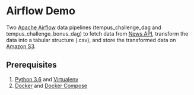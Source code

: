 # Airflow Demo
Two [Apache Airflow](https://airflow.apache.org) data pipelines (tempus_challenge_dag and tempus_challenge_bonus_dag) to fetch data from [News API](https://newsapi.org), transform the data into a tabular structure (.csv), and store the transformed data on [Amazon S3](https://aws.amazon.com/s3/).

## Prerequisites
1. [Python 3.6](https://www.python.org/) and [Virtualenv](https://virtualenv.pypa.io/en/latest/)
2. [Docker](https://docs.docker.com/install/) and [Docker Compose](https://docs.docker.com/compose/install/)
